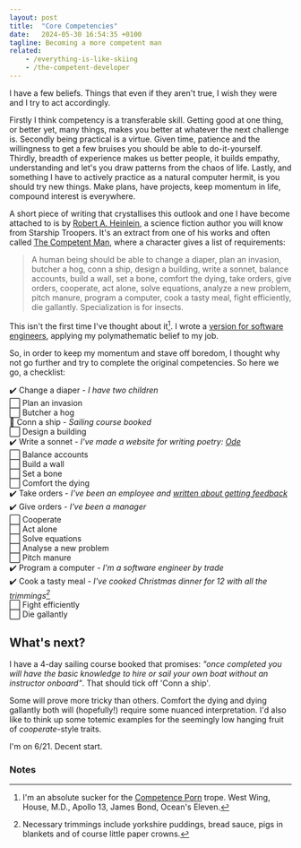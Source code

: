 ```yaml
---
layout: post
title:  "Core Competencies"
date:   2024-05-30 16:54:35 +0100
tagline: Becoming a more competent man
related: 
    - /everything-is-like-skiing
    - /the-competent-developer
---
```

I have a few beliefs. Things that even if they aren't true, I wish they were and I try to act accordingly. 

Firstly I think competency is a transferable skill. Getting good at one thing, or better yet, many things, makes you better at whatever the next challenge is. Secondly being practical is a virtue. Given time, patience and the willingness to get a few bruises you should be able to do-it-yourself. Thirdly, breadth of experience makes us better people, it builds empathy, understanding and let's you draw patterns from the chaos of life. Lastly, and something I have to actively practice as a natural computer hermit, is you should try new things. Make plans, have projects, keep momentum in life, compound interest is everywhere.

A short piece of writing that crystallises this outlook and one I have become attached to is by [Robert A. Heinlein](https://en.wikipedia.org/wiki/Robert_A._Heinlein), a science fiction author you will know from Starship Troopers. It's an extract from one of his works and often called [The Competent Man](https://en.wikipedia.org/wiki/Robert_A._Heinlein#The_Competent_Man), where a character gives a list of requirements:

> A human being should be able to change a diaper, plan an invasion, butcher a hog, conn a ship, design a building, write a sonnet, balance accounts, build a wall, set a bone, comfort the dying, take orders, give orders, cooperate, act alone, solve equations, analyze a new problem, pitch manure, program a computer, cook a tasty meal, fight efficiently, die gallantly. Specialization is for insects.

This isn't the first time I've thought about it[^trope]. I wrote a [version for software engineers](/the-competent-developer), applying my polymathematic belief to my job.

So, in order to keep my momentum and stave off boredom, I thought why not go further and try to complete the original competencies. So here we go, a checklist:

:heavy_check_mark: Change a diaper - *I have two children*  
:white_large_square: Plan an invasion  
:white_large_square: Butcher a hog  
:construction: Conn a ship - *Sailing course booked*  
:white_large_square: Design a building  
:heavy_check_mark: Write a sonnet - *I've made a website for writing poetry: [Ode](https://jonathanfinerty.com/ode)*  
:white_large_square: Balance accounts  
:white_large_square: Build a wall  
:white_large_square: Set a bone  
:white_large_square: Comfort the dying  
:heavy_check_mark: Take orders - *I've been an employee and [written about getting feedback](/getting-feedback-is-a-skill)*  
:heavy_check_mark: Give orders - *I've been a manager*  
:white_large_square: Cooperate  
:white_large_square: Act alone  
:white_large_square: Solve equations  
:white_large_square: Analyse a new problem  
:white_large_square: Pitch manure  
:heavy_check_mark: Program a computer - *I'm a software engineer by trade*  
:heavy_check_mark: Cook a tasty meal  - *I've cooked Christmas dinner for 12 with all the trimmings[^trimmings]*  
:white_large_square: Fight efficiently  
:white_large_square: Die gallantly  


## What's next?

I have a 4-day sailing course booked that promises: *"once completed you will have the basic knowledge to hire or sail your own boat without an instructor onboard"*. That should tick off 'Conn a ship'.

Some will prove more tricky than others. Comfort the dying and dying gallantly both will (hopefully!) require some nuanced interpretation. I'd also like to think up some totemic examples for the seemingly low hanging fruit of *cooperate*-style traits.  

I'm on 6/21. Decent start.


### Notes

[^trope]: I'm an absolute sucker for the [Competence Porn](https://tvtropes.org/pmwiki/pmwiki.php/Main/CompetencePorn) trope. West Wing, House, M.D., Apollo 13, James Bond, Ocean's Eleven.
[^trimmings]: Necessary trimmings include yorkshire puddings, bread sauce, pigs in blankets and of course little paper crowns.